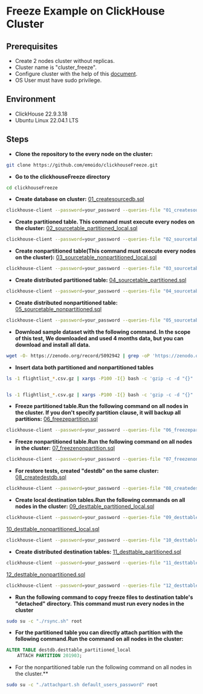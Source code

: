# Freeze Example on ClickHouse Cluster
## Prerequisites
* Create 2 nodes cluster without replicas.
* Cluster name is "cluster_freeze".
* Configure cluster with the help of this [document](https://clickhouse.com/docs/en/guides/sre/keeper/clickhouse-keeper).
* OS User must have sudo privilege.

## Environment
* ClickHouse 22.9.3.18
* Ubuntu Linux 22.04.1 LTS

## Steps

* **Clone the repository to the every node on the cluster:**
```bash
git clone https://github.com/emoido/clickhouseFreeze.git
```

* **Go to the clickhouseFreeze directory**
```bash
cd clickhouseFreeze
```
* **Create database on cluster:** [01_createsourcedb.sql](https://github.com/emoido/clickhouseFreeze/blob/main/01_createsourcedb.sql)
```bash
clickhouse-client --password=your_password --queries-file "01_createsourcedb.sql"
```
	
* **Create partitioned table. This command must execute every nodes on the cluster:** [02_sourcetable_partitioned_local.sql](https://github.com/emoido/clickhouseFreeze/blob/main/02_sourcetable_partitioned_local.sql)
```bash
clickhouse-client --password=your_password --queries-file "02_sourcetable_partitioned_local.sql"
```

* **Create nonpartitioned table(This command must execute every nodes on the cluster):** [03_sourcetable_nonpartitioned_local.sql](https://github.com/emoido/clickhouseFreeze/blob/main/03_sourcetable_nonpartitioned_local.sql)
```bash
clickhouse-client --password=your_password --queries-file "03_sourcetable_nonpartitioned_local.sql"
```
*  **Create distributed partitioned table:** [04_sourcetable_partitioned.sql](https://github.com/emoido/clickhouseFreeze/blob/main/04_sourcetable_partitioned.sql)
```bash
clickhouse-client --password=your_password --queries-file "04_sourcetable_partitioned.sql"
```
*  **Create distributed nonpartitioned table:** [05_sourcetable_nonpartitioned.sql](https://github.com/emoido/clickhouseFreeze/blob/main/05_sourcetable_nonpartitioned.sql)
```bash
clickhouse-client --password=your_password --queries-file "05_sourcetable_nonpartitioned.sql"
```
* **Download sample dataset with the following command. In the scope of this test, We downloaded and used 4 months data, but you can download and install all data.**
```bash
wget -O- https://zenodo.org/record/5092942 | grep -oP 'https://zenodo.org/record/5092942/files/flightlist_\d+_\d+\.csv\.gz' | xargs wget
```
* **Insert data both partitioned and nonpartitioned tables**
```bash
ls -1 flightlist_*.csv.gz | xargs -P100 -I{} bash -c 'gzip -c -d "{}" | clickhouse-client --password=your_password --date_time_input_format best_effort --query "INSERT INTO sourcedb.sourcetable_nonpartitioned FORMAT CSVWithNames"'


ls -1 flightlist_*.csv.gz | xargs -P100 -I{} bash -c 'gzip -c -d "{}" | clickhouse-client --password=your_password --date_time_input_format best_effort --query "INSERT INTO sourcedb.sourcetable_partitioned FORMAT CSVWithNames"'
```
* **Freeze partitioned table.Run the following command on all nodes in the cluster. If you don't specify partition clause, it will backup all partitions:** [06_freezepartition.sql](https://github.com/emoido/clickhouseFreeze/blob/main/06_freezepartition.sql)
```bash
clickhouse-client --password=your_password --queries-file "06_freezepartition.sql"
```

* **Freeze nonpartitioned table.Run the following command on all nodes in the cluster:** [07_freezenonpartition.sql](https://github.com/emoido/clickhouseFreeze/blob/main/07_freezenonpartition.sql)
```bash
clickhouse-client --password=your_password --queries-file "07_freezenonpartition.sql"
```
* **For restore tests, created "destdb" on the same cluster:** [08_createdestdb.sql](https://github.com/emoido/clickhouseFreeze/blob/main/08_createdestdb.sql)
```bash
clickhouse-client --password=your_password --queries-file "08_createdestdb.sql"
```
* **Create local destination tables.Run the following commands on all nodes in the cluster:** 
[09_desttable_partitioned_local.sql](https://github.com/emoido/clickhouseFreeze/blob/main/09_desttable_partitioned_local.sql)
```bash
clickhouse-client --password=your_password --queries-file "09_desttable_partitioned_local.sql"
```
[10_desttable_nonpartitioned_local.sql](https://github.com/emoido/clickhouseFreeze/blob/main/10_desttable_nonpartitioned_local.sql)
```bash
clickhouse-client --password=your_password --queries-file "10_desttable_nonpartitioned_local.sql"
```
* **Create distributed destination tables:**
[11_desttable_partitioned.sql](https://github.com/emoido/clickhouseFreeze/blob/main/11_desttable_partitioned.sql)
```bash
clickhouse-client --password=your_password --queries-file "11_desttable_partitioned.sql"
```
[12_desttable_nonpartitioned.sql](https://github.com/emoido/clickhouseFreeze/blob/main/12_desttable_nonpartitioned.sql)
```bash
clickhouse-client --password=your_password --queries-file "12_desttable_nonpartitioned.sql"
```
* **Run the following command to copy freeze files to destination table's "detached" directory. This command must run every nodes in the cluster**
```bash
sudo su -c "./rsync.sh" root
```
* **For the partitioned table you can directly attach partition with the following command.Run the command on all nodes in the cluster:** 
```sql
ALTER TABLE destdb.desttable_partitioned_local
    ATTACH PARTITION 201903;
```
* For the nonpartitioned table run the following command on all nodes in the cluster.**
```bash
sudo su -c "./attachpart.sh default_users_password" root
```





